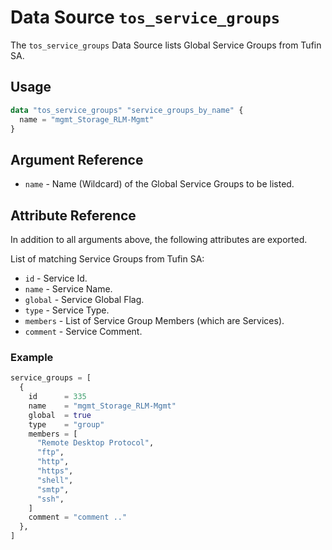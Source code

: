 # Data Source `tos_service_groups`

The `tos_service_groups` Data Source lists Global Service Groups from Tufin SA.

## Usage

```terraform
data "tos_service_groups" "service_groups_by_name" {
  name = "mgmt_Storage_RLM-Mgmt"
}
```

## Argument Reference

* `name` - Name (Wildcard) of the Global Service Groups to be listed.

## Attribute Reference

In addition to all arguments above, the following attributes are exported.

List of matching Service Groups from Tufin SA:

* `id` - Service Id.
* `name` - Service Name.
* `global` - Service Global Flag.
* `type` - Service Type.
* `members` - List of Service Group Members (which are Services).
* `comment` - Service Comment.

### Example

```terraform
service_groups = [
  {
    id      = 335
    name    = "mgmt_Storage_RLM-Mgmt"
    global  = true
    type    = "group"
    members = [
      "Remote Desktop Protocol",
      "ftp",
      "http",
      "https",
      "shell",
      "smtp",
      "ssh",
    ]
    comment = "comment .."
  },
]


```

